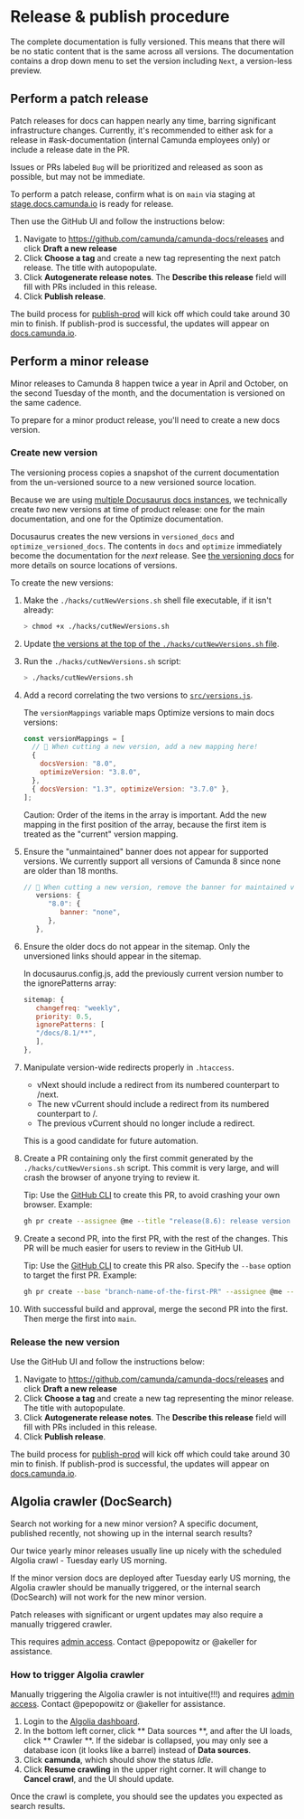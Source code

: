 # Release & publish procedure

The complete documentation is fully versioned. This means that there will be no static content that is the same across all versions. The documentation contains a drop down menu to set the version including `Next`, a version-less preview.

## Perform a patch release

Patch releases for docs can happen nearly any time, barring significant infrastructure changes. Currently, it's recommended to either ask for a release in #ask-documentation (internal Camunda employees only) or include a release date in the PR.

Issues or PRs labeled `Bug` will be prioritized and released as soon as possible, but may not be immediate.

To perform a patch release, confirm what is on `main` via staging at [stage.docs.camunda.io](https://stage.docs.camunda.io) is ready for release.

Then use the GitHub UI and follow the instructions below:

1. Navigate to https://github.com/camunda/camunda-docs/releases and click **Draft a new release**
2. Click **Choose a tag** and create a new tag representing the next patch release. The title with autopopulate.
3. Click **Autogenerate release notes**. The **Describe this release** field will fill with PRs included in this release.
4. Click **Publish release**.

The build process for [publish-prod](https://github.com/camunda/camunda-docs/actions/workflows/publish-prod.yaml) will kick off which could take around 30 min to finish. If publish-prod is successful, the updates will appear on [docs.camunda.io](https://docs.camunda.io).

## Perform a minor release

Minor releases to Camunda 8 happen twice a year in April and October, on the second Tuesday of the month, and the documentation is versioned on the same cadence.

To prepare for a minor product release, you'll need to create a new docs version.

### Create new version

The versioning process copies a snapshot of the current documentation from the un-versioned source to a new versioned source location.

Because we are using [multiple Docusaurus docs instances](./versioning.md#instances-docs-vs-optimize), we technically create _two_ new versions at time of product release: one for the main documentation, and one for the Optimize documentation.

Docusaurus creates the new versions in `versioned_docs` and `optimize_versioned_docs`. The contents in `docs` and `optimize` immediately become the documentation for the _next_ release. See [the versioning docs](./versioning.md#structure) for more details on source locations of versions.

To create the new versions:

1. Make the `./hacks/cutNewVersions.sh` shell file executable, if it isn't already:

   ```bash
   > chmod +x ./hacks/cutNewVersions.sh
   ```

2. Update [the versions at the top of the `./hacks/cutNewVersions.sh` file](../hacks/cutNewVersions.sh#L4-L8).
3. Run the `./hacks/cutNewVersions.sh` script:

   ```bash
   > ./hacks/cutNewVersions.sh
   ```

4. Add a record correlating the two versions to [`src/versions.js`](../src/versions.js#L16-L30).

   The `versionMappings` variable maps Optimize versions to main docs versions:

   ```javascript
   const versionMappings = [
     // 👋 When cutting a new version, add a new mapping here!
     {
       docsVersion: "8.0",
       optimizeVersion: "3.8.0",
     },
     { docsVersion: "1.3", optimizeVersion: "3.7.0" },
   ];
   ```

   Caution: Order of the items in the array is important. Add the new mapping in the first position of the array, because the first item is treated as the "current" version mapping.

5. Ensure the "unmaintained" banner does not appear for supported versions. We currently support all versions of Camunda 8 since none are older than 18 months.

   ```javascript
   // 👋 When cutting a new version, remove the banner for maintained versions by adding an entry. Remove the entry to versions >18 months old.
      versions: {
         "8.0": {
            banner: "none",
         },
      },
   ```

6. Ensure the older docs do not appear in the sitemap. Only the unversioned links should appear in the sitemap.

   In docusaurus.config.js, add the previously current version number to the ignorePatterns array:

   ```javascript
   sitemap: {
      changefreq: "weekly",
      priority: 0.5,
      ignorePatterns: [
      "/docs/8.1/**",
      ],
   },
   ```

7. Manipulate version-wide redirects properly in `.htaccess`.

   - vNext should include a redirect from its numbered counterpart to /next.
   - The new vCurrent should include a redirect from its numbered counterpart to /.
   - The previous vCurrent should no longer include a redirect.

   This is a good candidate for future automation.

8. Create a PR containing only the first commit generated by the `./hacks/cutNewVersions.sh` script. This commit is very large, and will crash the browser of anyone trying to review it.

   Tip: Use the [GitHub CLI](https://cli.github.com/) to create this PR, to avoid crashing your own browser. Example:

   ```sh
   gh pr create --assignee @me --title "release(8.6): release version 8.6 (the big PR)"
   ```

9. Create a second PR, into the first PR, with the rest of the changes. This PR will be much easier for users to review in the GitHub UI.

   Tip: Use the [GitHub CLI](https://cli.github.com/) to create this PR also. Specify the `--base` option to target the first PR. Example:

   ```sh
   gh pr create --base "branch-name-of-the-first-PR" --assignee @me --title "release(8.6): release version 8.6 (the reviewable PR)"
   ```

10. With successful build and approval, merge the second PR into the first. Then merge the first into `main`.

### Release the new version

Use the GitHub UI and follow the instructions below:

1. Navigate to https://github.com/camunda/camunda-docs/releases and click **Draft a new release**
2. Click **Choose a tag** and create a new tag representing the minor release. The title with autopopulate.
3. Click **Autogenerate release notes**. The **Describe this release** field will fill with PRs included in this release.
4. Click **Publish release**.

The build process for [publish-prod](https://github.com/camunda/camunda-docs/actions/workflows/publish-prod.yaml) will kick off which could take around 30 min to finish. If publish-prod is successful, the updates will appear on [docs.camunda.io](https://docs.camunda.io).

## Algolia crawler (DocSearch)

Search not working for a new minor version? A specific document, published recently, not showing up in the internal search results?

Our twice yearly minor releases usually line up nicely with the scheduled Algolia crawl - Tuesday early US morning.

If the minor version docs are deployed after Tuesday early US morning, the Algolia crawler should be manually triggered, or the internal search (DocSearch) will not work for the new minor version.

Patch releases with significant or urgent updates may also require a manually triggered crawler.

This requires [admin access](https://crawler.algolia.com/admin/users/login). Contact @pepopowitz or @akeller for assistance.

### How to trigger Algolia crawler

Manually triggering the Algolia crawler is not intuitive(!!!) and requires [admin access](https://crawler.algolia.com/admin/users/login). Contact @pepopowitz or @akeller for assistance.

1. Login to the [Algolia dashboard](https://dashboard.algolia.com/apps/6KYF3VMCXZ/dashboard).
2. In the bottom left corner, click ** Data sources **, and after the UI loads, click ** Crawler **. If the sidebar is collapsed, you may only see a database icon (it looks like a barrel) instead of **Data sources**.
3. Click **camunda**, which should show the status _Idle_.
4. Click **Resume crawling** in the upper right corner. It will change to **Cancel crawl**, and the UI should update.

Once the crawl is complete, you should see the updates you expected as search results.
